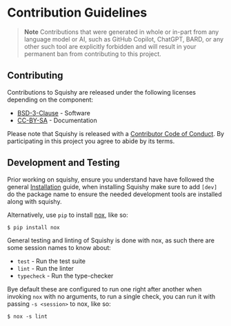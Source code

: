 # Contribution Guidelines

> **Note** Contributions that were generated in whole or in-part from any
> language model or AI, such as GitHub Copilot, ChatGPT, BARD, or any other such tool
> are explicitly forbidden and will result in your permanent ban from contributing
> to this project.

## Contributing

Contributions to Squishy are released under the following licenses depending on the component:

 * [BSD-3-Clause](./LICENSE.software) - Software
 * [CC-BY-SA](./LICENSE.docs) - Documentation


Please note that Squishy is released with a [Contributor Code of Conduct](./CODE_OF_CONDUCT.md). By participating in this project you agree to abide by its terms.

## Development and Testing

Prior working on squishy, ensure you understand have have followed the general [Installation](https://docs.scsi.moe/install.html) guide, when installing Squishy make sure to add `[dev]` do the package name to ensure the needed development tools are installed along with squishy.

Alternatively, use `pip` to install [nox](https://nox.thea.codes/), like so:

```
$ pip install nox
```

General testing and linting of Squishy is done with nox, as such there are some session names to know about:

 * `test` - Run the test suite
 * `lint` - Run the linter
 * `typecheck` - Run the type-checker

Bye default these are configured to run one right after another when invoking `nox` with no arguments, to run a single check, you can run it with passing `-s <session>` to nox, like so:

```
$ nox -s lint
```
